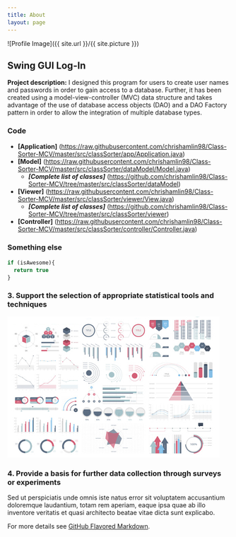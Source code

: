 ```yaml
---
title: About
layout: page
---
```

![Profile Image]({{ site.url }}/{{ site.picture }})

## Swing GUI Log-In

**Project description:** I designed this program for users to create user names and passwords in order to gain access to a database.  Further, it has been created using a model-view-controller (MVC) data structure and takes advantage of the use of database access objects (DAO) and a DAO Factory pattern in order to allow the integration of multiple database types.

### Code

- **[Application]** (https://raw.githubusercontent.com/chrishamlin98/Class-Sorter-MCV/master/src/classSorter/app/Application.java)
- **[Model]** (https://raw.githubusercontent.com/chrishamlin98/Class-Sorter-MCV/master/src/classSorter/dataModel/Model.java)
   - _**[Complete list of classes]**_ (https://github.com/chrishamlin98/Class-Sorter-MCV/tree/master/src/classSorter/dataModel)
- **[Viewer]** (https://raw.githubusercontent.com/chrishamlin98/Class-Sorter-MCV/master/src/classSorter/viewer/View.java)
   - _**[Complete list of classes]**_ (https://github.com/chrishamlin98/Class-Sorter-MCV/tree/master/src/classSorter/viewer)
- **[Controller]** (https://raw.githubusercontent.com/chrishamlin98/Class-Sorter-MCV/master/src/classSorter/controller/Controller.java)

### Something else

```javascript
if (isAwesome){
  return true
}
```

### 3. Support the selection of appropriate statistical tools and techniques

![Image of Stat Tools](https://github.com/chrishamlin98/chrishamlin98.github.io/blob/master/assets/images/dummy_thumbnail.jpg?raw=true)

### 4. Provide a basis for further data collection through surveys or experiments

Sed ut perspiciatis unde omnis iste natus error sit voluptatem accusantium doloremque laudantium, totam rem aperiam, eaque ipsa quae ab illo inventore veritatis et quasi architecto beatae vitae dicta sunt explicabo.

For more details see [GitHub Flavored Markdown](https://guides.github.com/features/mastering-markdown/).

